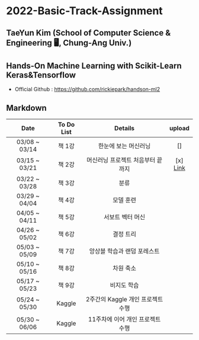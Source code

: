 # 2022-Basic-Track-Assignment

__TaeYun Kim__ (School of Computer Science & Engineering 🖥️, Chung-Ang Univ.) 
---

## Hands-On Machine Learning with Scikit-Learn Keras&Tensorflow
- Official Github : https://github.com/rickiepark/handson-ml2

 ## Markdown 
 |Date|To Do List|Details|upload|
 |:----------:|:----:|:---------------:|:---:|
 |03/08 ~ 03/14|책 1강|한눈에 보는 머신러닝|[]|
 |03/15 ~ 03/21|책 2강|머신러닝 프로젝트 처음부터 끝까지|[x] [Link](https://github.com/KimTaeYun02/handson_markdown/tree/main/02)|
 |03/22 ~ 03/28|책 3강|분류||
 |03/29 ~ 04/04|책 4강|모델 훈련||
 |04/05 ~ 04/11|책 5강|서보트 벡터 머신||
 |04/26 ~ 05/02|책 6강|결정 트리||
 |05/03 ~ 05/09|책 7강|앙상블 학습과 랜덤 포레스트||
 |05/10 ~ 05/16|책 8강|차원 축소||
 |05/17 ~ 05/23|책 9강|비지도 학습||
 |05/24 ~ 05/30|Kaggle|2주간의 Kaggle 개인 프로젝트 수행||
 |05/30 ~ 06/06|Kaggle|11주차에 이어 개인 프로젝트 수행||
